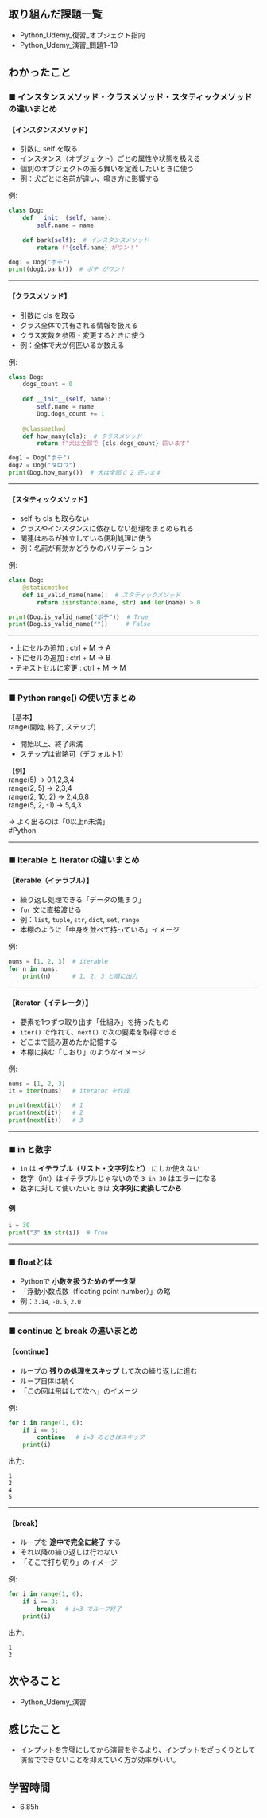## 取り組んだ課題一覧  
- Python_Udemy_復習_オブジェクト指向
- Python_Udemy_演習_問題1~19

## わかったこと
### ■ インスタンスメソッド・クラスメソッド・スタティックメソッドの違いまとめ

#### 【インスタンスメソッド】
- 引数に self を取る
- インスタンス（オブジェクト）ごとの属性や状態を扱える
- 個別のオブジェクトの振る舞いを定義したいときに使う
- 例：犬ごとに名前が違い、鳴き方に影響する

例:
```python
class Dog:
    def __init__(self, name):
        self.name = name
    
    def bark(self):  # インスタンスメソッド
        return f"{self.name} がワン！"

dog1 = Dog("ポチ")
print(dog1.bark())  # ポチ がワン！
```

---

#### 【クラスメソッド】
- 引数に cls を取る
- クラス全体で共有される情報を扱える
- クラス変数を参照・変更するときに使う
- 例：全体で犬が何匹いるか数える

例:
```python
class Dog:
    dogs_count = 0
    
    def __init__(self, name):
        self.name = name
        Dog.dogs_count += 1
    
    @classmethod
    def how_many(cls):  # クラスメソッド
        return f"犬は全部で {cls.dogs_count} 匹います"

dog1 = Dog("ポチ")
dog2 = Dog("タロウ")
print(Dog.how_many())  # 犬は全部で 2 匹います
```

---

#### 【スタティックメソッド】
- self も cls も取らない
- クラスやインスタンスに依存しない処理をまとめられる
- 関連はあるが独立している便利処理に使う
- 例：名前が有効かどうかのバリデーション

例:
```python
class Dog:
    @staticmethod
    def is_valid_name(name):  # スタティックメソッド
        return isinstance(name, str) and len(name) > 0

print(Dog.is_valid_name("ポチ"))  # True
print(Dog.is_valid_name(""))     # False
```

---

・上にセルの追加 : ctrl + M → A  
・下にセルの追加 : ctrl + M → B  
・テキストセルに変更 : ctrl + M → M

---

### ■ Python range() の使い方まとめ

【基本】  
range(開始, 終了, ステップ)

- 開始以上、終了未満
- ステップは省略可（デフォルト1）

【例】  
range(5)        → 0,1,2,3,4  
range(2, 5)     → 2,3,4  
range(2, 10, 2) → 2,4,6,8  
range(5, 2, -1) → 5,4,3

→ よく出るのは「0以上n未満」  
#Python

---

### ■ iterable と iterator の違いまとめ

#### 【iterable（イテラブル）】
- 繰り返し処理できる「データの集まり」  
- `for` 文に直接渡せる  
- 例：`list`, `tuple`, `str`, `dict`, `set`, `range`  
- 本棚のように「中身を並べて持っている」イメージ  

例:
```python
nums = [1, 2, 3]  # iterable
for n in nums:
    print(n)      # 1, 2, 3 と順に出力
```

---

#### 【iterator（イテレータ）】
- 要素を1つずつ取り出す「仕組み」を持ったもの  
- `iter()` で作れて、`next()` で次の要素を取得できる  
- どこまで読み進めたか記憶する  
- 本棚に挟む「しおり」のようなイメージ  

例:
```python
nums = [1, 2, 3]
it = iter(nums)   # iterator を作成

print(next(it))   # 1
print(next(it))   # 2
print(next(it))   # 3
```

---

### ■ in と数字

- `in` は **イテラブル（リスト・文字列など）** にしか使えない  
- 数字（int）はイテラブルじゃないので `3 in 30` はエラーになる  
- 数字に対して使いたいときは **文字列に変換してから**  

#### 例
```python
i = 30
print("3" in str(i))  # True
```

---

### ■ floatとは

- Pythonで **小数を扱うためのデータ型**  
- 「浮動小数点数（floating point number）」の略  
- 例：`3.14`, `-0.5`, `2.0`

---

### ■ continue と break の違いまとめ

#### 【continue】
- ループの **残りの処理をスキップ** して次の繰り返しに進む  
- ループ自体は続く  
- 「この回は飛ばして次へ」のイメージ  

例:
```python
for i in range(1, 6):
    if i == 3:
        continue   # i=3 のときはスキップ
    print(i)
```

出力:
```
1
2
4
5
```

---

#### 【break】
- ループを **途中で完全に終了** する  
- それ以降の繰り返しは行わない  
- 「そこで打ち切り」のイメージ  

例:
```python
for i in range(1, 6):
    if i == 3:
        break   # i=3 でループ終了
    print(i)
```

出力:
```
1
2
```

## 次やること
- Python_Udemy_演習

## 感じたこと
- インプットを完璧にしてから演習をやるより、インプットをざっくりとして演習でできないことを抑えていく方が効率がいい。

## 学習時間
- 6.85h
